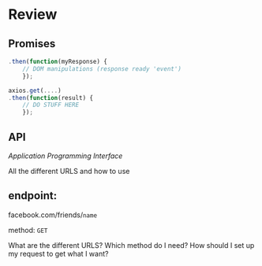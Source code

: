 # Review

## Promises

```javascript
.then(function(myResponse) {
	// DOM manipulations (response ready 'event')
	});
```



```javascript
axios.get(....)
.then(function(result) {
	// DO STUFF HERE
	});

```

## API

*Application Programming Interface*

All the different URLS
and how to use 

endpoint:
---
facebook.com/friends/`name`

method: `GET`

What are the different URLS?
Which method do I need?
How should I set up my request to get what I want?